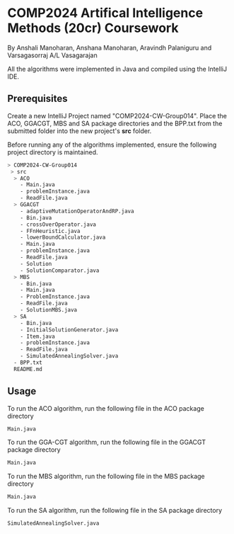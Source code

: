# COMP2024 Artifical Intelligence Methods (20cr) Coursework

By Anshali Manoharan, Anshana Manoharan, Aravindh Palaniguru and Varsagasorraj A/L Vasagarajan

All the algorithms were
implemented in Java and compiled using the IntelliJ IDE.

## Prerequisites
Create a new IntelliJ Project named "COMP2024-CW-Group014".
Place the ACO, GGACGT, MBS and SA package directories and the BPP.txt from the submitted folder into the new project's **src** folder.

Before running any of the algorithms implemented, ensure the following project directory is maintained.

```bash
> COMP2024-CW-Group014
 > src
  > ACO
    - Main.java
    - problemInstance.java
    - ReadFile.java
  > GGACGT
    - adaptiveMutationOperatorAndRP.java
    - Bin.java
    - crossOverOperator.java
    - FFnHeuristic.java
    - lowerBoundCalculator.java
    - Main.java
    - problemInstance.java
    - ReadFile.java
    - Solution
    - SolutionComparator.java
  > MBS
    - Bin.java
    - Main.java
    - ProblemInstance.java
    - ReadFile.java
    - SolutionMBS.java
  > SA
    - Bin.java
    - InitialSolutionGenerator.java
    - Item.java
    - problemInstance.java
    - ReadFile.java
    - SimulatedAnnealingSolver.java
  - BPP.txt
  README.md
```

## Usage
To run the ACO algorithm, run the following file in the ACO package directory
```python
Main.java
```
To run the GGA-CGT algorithm, run the following file in the GGACGT package directory
```python
Main.java
```
To run the MBS algorithm, run the following file in the MBS package directory
```python
Main.java
```
To run the SA algorithm, run the following file in the SA package directory
```python
SimulatedAnnealingSolver.java
```

